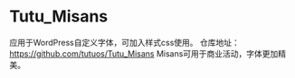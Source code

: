 # Tutu_Misans
应用于WordPress自定义字体，可加入样式css使用。
仓库地址：https://github.com/tutuos/Tutu_Misans
Misans可用于商业活动，字体更加精美。
